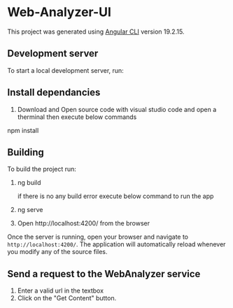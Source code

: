 # Web-Analyzer-UI

This project was generated using [Angular CLI](https://github.com/angular/angular-cli) version 19.2.15.

## Development server

To start a local development server, run:

## Install dependancies
1. Download and Open source code with visual studio code  and open a therminal then execute below commands

 npm install 

## Building

To build the project run:

1. ng build

   if there is no any build error execute below command to run the app
2. ng serve
3. Open http://localhost:4200/ from the browser

Once the server is running, open your browser and navigate to `http://localhost:4200/`. The application will automatically reload whenever you modify any of the source files.


## Send a request to the WebAnalyzer service

1. Enter a valid url in the textbox
2. Click on the "Get Content" button.



